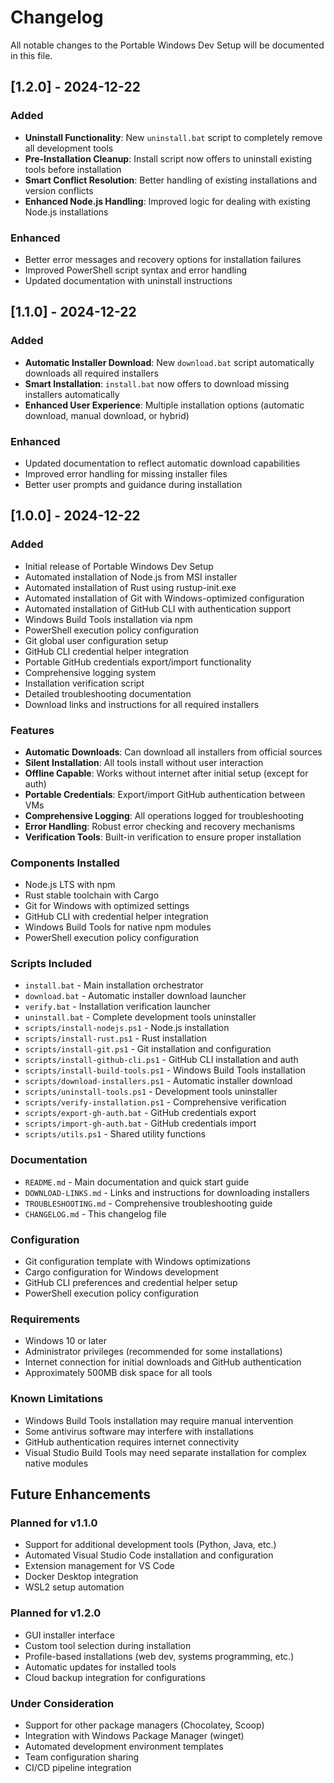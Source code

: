 # Changelog

All notable changes to the Portable Windows Dev Setup will be documented in this file.

## [1.2.0] - 2024-12-22

### Added
- **Uninstall Functionality**: New `uninstall.bat` script to completely remove all development tools
- **Pre-Installation Cleanup**: Install script now offers to uninstall existing tools before installation
- **Smart Conflict Resolution**: Better handling of existing installations and version conflicts
- **Enhanced Node.js Handling**: Improved logic for dealing with existing Node.js installations

### Enhanced
- Better error messages and recovery options for installation failures
- Improved PowerShell script syntax and error handling
- Updated documentation with uninstall instructions

## [1.1.0] - 2024-12-22

### Added
- **Automatic Installer Download**: New `download.bat` script automatically downloads all required installers
- **Smart Installation**: `install.bat` now offers to download missing installers automatically
- **Enhanced User Experience**: Multiple installation options (automatic download, manual download, or hybrid)

### Enhanced
- Updated documentation to reflect automatic download capabilities
- Improved error handling for missing installer files
- Better user prompts and guidance during installation

## [1.0.0] - 2024-12-22

### Added
- Initial release of Portable Windows Dev Setup
- Automated installation of Node.js from MSI installer
- Automated installation of Rust using rustup-init.exe
- Automated installation of Git with Windows-optimized configuration
- Automated installation of GitHub CLI with authentication support
- Windows Build Tools installation via npm
- PowerShell execution policy configuration
- Git global user configuration setup
- GitHub CLI credential helper integration
- Portable GitHub credentials export/import functionality
- Comprehensive logging system
- Installation verification script
- Detailed troubleshooting documentation
- Download links and instructions for all required installers

### Features
- **Automatic Downloads**: Can download all installers from official sources
- **Silent Installation**: All tools install without user interaction
- **Offline Capable**: Works without internet after initial setup (except for auth)
- **Portable Credentials**: Export/import GitHub authentication between VMs
- **Comprehensive Logging**: All operations logged for troubleshooting
- **Error Handling**: Robust error checking and recovery mechanisms
- **Verification Tools**: Built-in verification to ensure proper installation

### Components Installed
- Node.js LTS with npm
- Rust stable toolchain with Cargo
- Git for Windows with optimized settings
- GitHub CLI with credential helper integration
- Windows Build Tools for native npm modules
- PowerShell execution policy configuration

### Scripts Included
- `install.bat` - Main installation orchestrator
- `download.bat` - Automatic installer download launcher
- `verify.bat` - Installation verification launcher
- `uninstall.bat` - Complete development tools uninstaller
- `scripts/install-nodejs.ps1` - Node.js installation
- `scripts/install-rust.ps1` - Rust installation
- `scripts/install-git.ps1` - Git installation and configuration
- `scripts/install-github-cli.ps1` - GitHub CLI installation and auth
- `scripts/install-build-tools.ps1` - Windows Build Tools installation
- `scripts/download-installers.ps1` - Automatic installer download
- `scripts/uninstall-tools.ps1` - Development tools uninstaller
- `scripts/verify-installation.ps1` - Comprehensive verification
- `scripts/export-gh-auth.bat` - GitHub credentials export
- `scripts/import-gh-auth.bat` - GitHub credentials import
- `scripts/utils.ps1` - Shared utility functions

### Documentation
- `README.md` - Main documentation and quick start guide
- `DOWNLOAD-LINKS.md` - Links and instructions for downloading installers
- `TROUBLESHOOTING.md` - Comprehensive troubleshooting guide
- `CHANGELOG.md` - This changelog file

### Configuration
- Git configuration template with Windows optimizations
- Cargo configuration for Windows development
- GitHub CLI preferences and credential helper setup
- PowerShell execution policy configuration

### Requirements
- Windows 10 or later
- Administrator privileges (recommended for some installations)
- Internet connection for initial downloads and GitHub authentication
- Approximately 500MB disk space for all tools

### Known Limitations
- Windows Build Tools installation may require manual intervention
- Some antivirus software may interfere with installations
- GitHub authentication requires internet connectivity
- Visual Studio Build Tools may need separate installation for complex native modules

## Future Enhancements

### Planned for v1.1.0
- Support for additional development tools (Python, Java, etc.)
- Automated Visual Studio Code installation and configuration
- Extension management for VS Code
- Docker Desktop integration
- WSL2 setup automation

### Planned for v1.2.0
- GUI installer interface
- Custom tool selection during installation
- Profile-based installations (web dev, systems programming, etc.)
- Automatic updates for installed tools
- Cloud backup integration for configurations

### Under Consideration
- Support for other package managers (Chocolatey, Scoop)
- Integration with Windows Package Manager (winget)
- Automated development environment templates
- Team configuration sharing
- CI/CD pipeline integration
